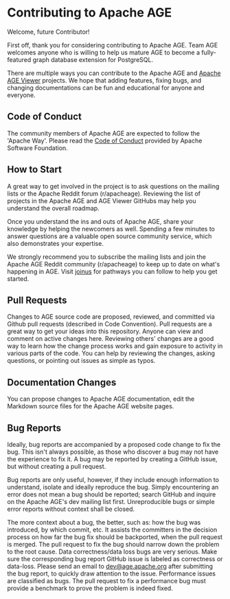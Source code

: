 # Contributing to Apache AGE

Welcome, future Contributor! 

First off, thank you for considering contributing to Apache AGE. Team AGE welcomes anyone who is willing to help us mature AGE to become a fully-featured graph database extension for PostgreSQL.

There are multiple ways you can contribute to the Apache AGE and [Apache AGE Viewer](https://github.com/apache/age-viewer) projects. We hope that adding features, fixing bugs, and changing documentations can be fun and educational for anyone and everyone. 

## Code of Conduct

The community members of Apache AGE are expected to follow the 'Apache Way'. Please read the [Code of Conduct](https://www.apache.org/foundation/policies/conduct) provided by Apache Software Foundation.

## How to Start

A great way to get involved in the project is to ask questions on the mailing lists or the Apache Reddit forum (r/apacheage). Reviewing the list of projects in the Apache AGE and AGE Viewer GitHubs may help you understand the overall roadmap. 

Once you understand the ins and outs of Apache AGE, share your knowledge by helping the newcomers as well. Spending a few minutes to answer questions are a valuable open source community service, which also demonstrates your expertise. 

We strongly recommend you to subscribe the mailing lists and join the Apache AGE Reddit community (r/apacheage) to keep up to date on what's happening in AGE. Visit [joinus](https://age.apache.org/joinus) for pathways you can follow to help you get started.

## Pull Requests

Changes to AGE source code are proposed, reviewed, and committed via Github pull requests (described in Code Convention). Pull requests are a great way to get your ideas into this repository. Anyone can view and comment on active changes here. Reviewing others' changes are a good way to learn how the change process works and gain exposure to activity in various parts of the code. You can help by reviewing the changes, asking questions, or pointing out issues as simple as typos.

## Documentation Changes

You can propose changes to Apache AGE documentation, edit the Markdown source files for the Apache AGE website pages. 

## Bug Reports

Ideally, bug reports are accompanied by a proposed code change to fix the bug. This isn't always possible, as those who discover a bug may not have the experience to fix it. A bug may be reported by creating a GitHub issue, but without creating a pull request. 

Bug reports are only useful, however, if they include enough information to understand, isolate and ideally reproduce the bug. Simply encountering an error does not mean a bug should be reported; search GitHub and inquire on the Apache AGE's dev mailing list first. Unreproducible bugs or simple error reports without context shall be closed. 

The more context about a bug, the better, such as: how the bug was introduced, by which commit, etc. It assists the committers in the decision process on how far the bug fix should be backported, when the pull request is merged. The pull request to fix the bug should narrow down the problem to the root cause. Data correctness/data loss bugs are very serious. Make sure the corresponding bug report GitHub issue is labeled as correctness or data-loss. Please send an email to dev@age.apache.org after submitting the bug report, to quickly draw attention to the issue. Performance issues are classified as bugs. The pull request to fix a performance bug must provide a benchmark to prove the problem is indeed fixed.
